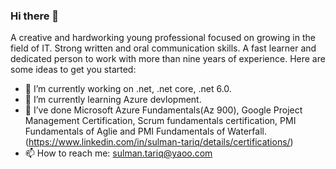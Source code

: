 ### Hi there 👋
A creative and hardworking young professional focused on growing in the field of IT. Strong written and oral communication skills. A fast learner and dedicated person to work with more than nine years of experience.
Here are some ideas to get you started:

- 🔭 I’m currently working on .net, .net core, .net 6.0.
- 🌱 I’m currently learning Azure devlopment.
- 👯 I’ve done Microsoft Azure Fundamentals(Az 900), Google Project Management Certification, Scrum fundamentals certification, PMI Fundamentals of Aglie and PMI Fundamentals of Waterfall. (https://www.linkedin.com/in/sulman-tariq/details/certifications/)
- 📫 How to reach me: sulman.tariq@yaoo.com

<!--
**SulmanTariq1/SulmanTariq1** is a ✨ _special_ ✨ repository because its `README.md` (this file) appears on your GitHub profile.

Here are some ideas to get you started:

- 🔭 I’m currently working on ...
- 🌱 I’m currently learning ...
- 👯 I’m looking to collaborate on ...
- 🤔 I’m looking for help with ...
- 💬 Ask me about ...
- 📫 How to reach me: ...
- 😄 Pronouns: ...
- ⚡ Fun fact: ...
-->
